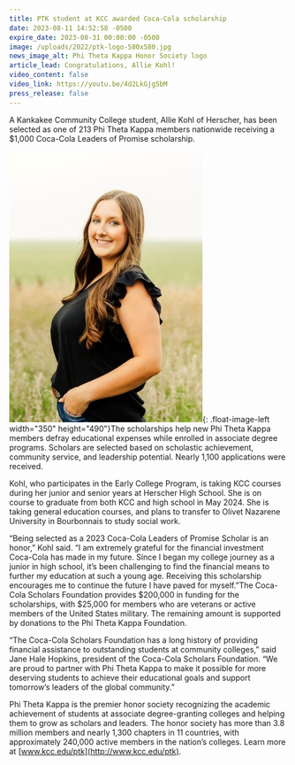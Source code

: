 ```yaml
---
title: PTK student at KCC awarded Coca-Cola scholarship
date: 2023-08-11 14:52:58 -0500
expire_date: 2023-08-31 00:00:00 -0500
image: /uploads/2022/ptk-logo-580x580.jpg
news_image_alt: Phi Theta Kappa Honor Society logo
article_lead: Congratulations, Allie Kohl!
video_content: false
video_link: https://youtu.be/4d2LkGjg5bM
press_release: false
---
```

A Kankakee Community College student, Allie Kohl of Herscher, has been selected as one of 213 Phi Theta Kappa members nationwide receiving a $1,000 Coca-Cola Leaders of Promise scholarship.

![Allie Kohl of Herscher](/uploads/2023/alliekohl-350x490.jpg "Allie Kohl of Herscher"){: .float-image-left width="350" height="490"}The scholarships help new Phi Theta Kappa members defray educational expenses while enrolled in associate degree programs. Scholars are selected based on scholastic achievement, community service, and leadership potential. Nearly 1,100 applications were received.

Kohl, who participates in the Early College Program, is taking KCC courses during her junior and senior years at Herscher High School. She is on course to graduate from both KCC and high school in May 2024. She is taking general education courses, and plans to transfer to Olivet Nazarene University in Bourbonnais to study social work.

“Being selected as a 2023 Coca-Cola Leaders of Promise Scholar is an honor,” Kohl said. “I am extremely grateful for the financial investment Coca-Cola has made in my future. Since I began my college journey as a junior in high school, it’s been challenging to find the financial means to further my education at such a young age. Receiving this scholarship encourages me to continue the future I have paved for myself.”The Coca-Cola Scholars Foundation provides $200,000 in funding for the scholarships, with $25,000 for members who are veterans or active members of the United States military. The remaining amount is supported by donations to the Phi Theta Kappa Foundation.

“The Coca-Cola Scholars Foundation has a long history of providing financial assistance to outstanding students at community colleges,” said Jane Hale Hopkins, president of the Coca-Cola Scholars Foundation. “We are proud to partner with Phi Theta Kappa to make it possible for more deserving students to achieve their educational goals and support tomorrow’s leaders of the global community.”

Phi Theta Kappa is the premier honor society recognizing the academic achievement of students at associate degree-granting colleges and helping them to grow as scholars and leaders. The honor society has more than 3.8 million members and nearly 1,300 chapters in 11 countries, with approximately 240,000 active members in the nation’s colleges. Learn more at [www.kcc.edu/ptk](http://www.kcc.edu/ptk).